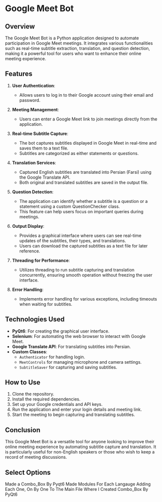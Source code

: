 # Google Meet Bot

## Overview
The Google Meet Bot is a Python application designed to automate participation in Google Meet meetings. It integrates various functionalities such as real-time subtitle extraction, translation, and question detection, making it a powerful tool for users who want to enhance their online meeting experience.

## Features

1. **User Authentication**:
   - Allows users to log in to their Google account using their email and password.

2. **Meeting Management**:
   - Users can enter a Google Meet link to join meetings directly from the application.

3. **Real-time Subtitle Capture**:
   - The bot captures subtitles displayed in Google Meet in real-time and saves them to a text file.
   - Subtitles are categorized as either statements or questions.

4. **Translation Services**:
   - Captured English subtitles are translated into Persian (Farsi) using the Google Translate API.
   - Both original and translated subtitles are saved in the output file.

5. **Question Detection**:
   - The application can identify whether a subtitle is a question or a statement using a custom QuestionChecker class.
   - This feature can help users focus on important queries during meetings.

6. **Output Display**:
   - Provides a graphical interface where users can see real-time updates of the subtitles, their types, and translations.
   - Users can download the captured subtitles as a text file for later reference.

7. **Threading for Performance**:
   - Utilizes threading to run subtitle capturing and translation concurrently, ensuring smooth operation without freezing the user interface.

8. **Error Handling**:
   - Implements error handling for various exceptions, including timeouts when waiting for subtitles.

## Technologies Used
- **PyQt6**: For creating the graphical user interface.
- **Selenium**: For automating the web browser to interact with Google Meet.
- **Google Translate API**: For translating subtitles into Persian.
- **Custom Classes**: 
  - `Authenticator` for handling login.
  - `MeetControls` for managing microphone and camera settings.
  - `SubtitleSaver` for capturing and saving subtitles.

## How to Use
1. Clone the repository.
2. Install the required dependencies.
3. Set up your Google credentials and API keys.
4. Run the application and enter your login details and meeting link.
5. Start the meeting to begin capturing and translating subtitles.

## Conclusion
This Google Meet Bot is a versatile tool for anyone looking to improve their online meeting experience by automating subtitle capture and translation. It is particularly useful for non-English speakers or those who wish to keep a record of meeting discussions.

## Select Options

Made a Combo_Box By Pyqt6 
Made Modules For Each Langauge 
Adding Each One, On By One To The Main File Where I Created Combo_Box By PyQt6